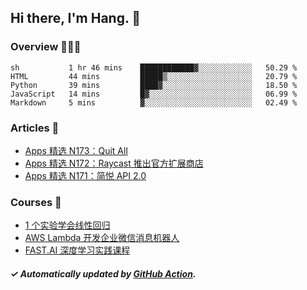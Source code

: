 ## Hi there, I'm Hang. 👋

### Overview 👨🏻‍💻

<!--START_SECTION:waka-->
```text
sh           1 hr 46 mins    ████████████▓░░░░░░░░░░░░   50.29 % 
HTML         44 mins         █████▒░░░░░░░░░░░░░░░░░░░   20.79 % 
Python       39 mins         ████▓░░░░░░░░░░░░░░░░░░░░   18.50 % 
JavaScript   14 mins         █▓░░░░░░░░░░░░░░░░░░░░░░░   06.99 % 
Markdown     5 mins          ▓░░░░░░░░░░░░░░░░░░░░░░░░   02.49 % 
```
<!--END_SECTION:waka-->

### Articles 📝

<!-- BLOG:START -->
- [Apps 精选 N173：Quit All](http://huhuhang.com/post/product-hunt/product-hunt-n173?from=github)
- [Apps 精选 N172：Raycast 推出官方扩展商店](http://huhuhang.com/post/product-hunt/product-hunt-n172?from=github)
- [Apps 精选 N171：简悦 API 2.0](http://huhuhang.com/post/product-hunt/product-hunt-n171?from=github)<!-- BLOG:END -->

### Courses 🔗

<!-- SYL:START -->
- [1 个实验学会线性回归](https://lanqiao.cn/courses/4855)
- [AWS Lambda 开发企业微信消息机器人](https://lanqiao.cn/courses/2868)
- [FAST.AI 深度学习实践课程](https://lanqiao.cn/courses/1445)
<!-- SYL:END -->

##### ✓ Automatically updated by [GitHub Action](https://github.com/huhuhang/huhuhang/actions).
